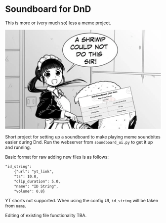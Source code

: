 # Soundboard for DnD

This is more or (very much so) less a meme project.

![alt text](banner.png)

Short project for setting up a soundboard to make playing meme soundbites easier during Dnd. Run the webserver from `soundboard_ui.py` to get it up and running.

Basic format for raw adding new files is as follows:
```
"id_string": 
    {"url": "yt_link", 
    "ts": 10.0, 
    "clip_duration": 5.0, 
    "name": "ID String", 
    "volume": 0.8}
```
YT shorts not supported. When using the config UI, `id_string` will be taken from `name`.

Editing of existing file functionality TBA.
